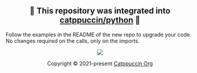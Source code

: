 <h2 align="center">🚧 This repository was integrated into <a href="https://github.com/catppuccin/python/tree/main">catppuccin/python</a> 🚧</h2>

Follow the examples in the README of the new repo to upgrade your code. No changes required on the calls, only on the imports.

<p align="center"><img src="https://raw.githubusercontent.com/catppuccin/catppuccin/main/assets/footers/gray0_ctp_on_line.svg?sanitize=true" /></p>
<p align="center">Copyright &copy; 2021-present <a href="https://github.com/catppuccin" target="_blank">Catppuccin Org</a>
